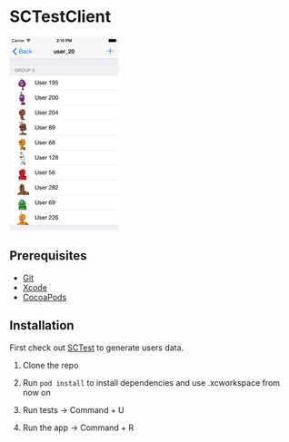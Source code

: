 # SCTestClient

![Alt text](https://raw.githubusercontent.com/joanromano/SCTestClient/master/SCTestClientImages/image-2.png)

## Prerequisites

* [Git](http://git-scm.com/)
* [Xcode](https://developer.apple.com/xcode/)
* [CocoaPods](http://cocoapods.org/)

## Installation

First check out [SCTest](http://example.com/ "Title") to generate users data.

1. Clone the repo

2. Run `pod install` to install dependencies and use .xcworkspace from now on

3. Run tests -> Command + U

4. Run the app -> Command + R
